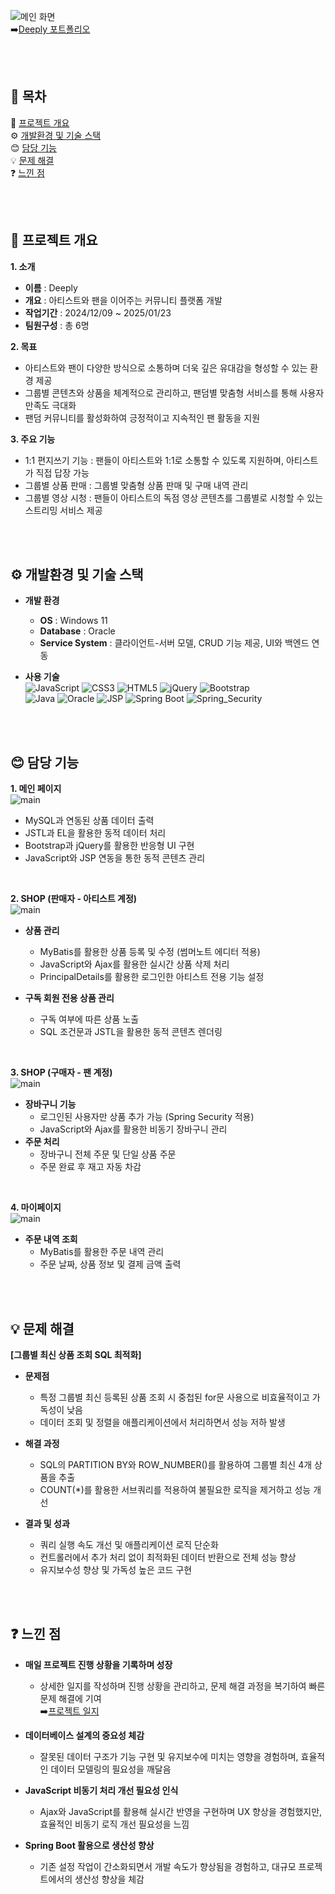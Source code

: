 ![메인 화면](images/main.png)  
➡️[Deeply 포트폴리오](https://www.notion.so/Deeply-1848913a4d27805eb433df632ba7a05b)  

</br></br>

## 📑 목차  
📖 [프로젝트 개요](https://github.com/704hj/Deeply/tree/main#-%ED%94%84%EB%A1%9C%EC%A0%9D%ED%8A%B8-%EA%B0%9C%EC%9A%94)</br>
⚙️ [개발환경 및 기술 스택](https://github.com/704hj/Deeply/tree/main#%EF%B8%8F-%EA%B0%9C%EB%B0%9C%ED%99%98%EA%B2%BD-%EB%B0%8F-%EA%B8%B0%EC%88%A0-%EC%8A%A4%ED%83%9D)</br>
😊 [담당 기능](https://github.com/704hj/Deeply/tree/main#-%EB%8B%B4%EB%8B%B9-%EA%B8%B0%EB%8A%A5)</br>
💡 [문제 해결](https://github.com/704hj/Deeply/tree/main#-%EB%AC%B8%EC%A0%9C-%ED%95%B4%EA%B2%B0)</br>
❓ [느낀 점](https://github.com/704hj/Deeply/tree/main#-%EB%8A%90%EB%82%80-%EC%A0%90)</br>

</br></br>

## 📖 프로젝트 개요

**1. 소개**  
  - **이름** : Deeply  
  - **개요** : 아티스트와 팬을 이어주는 커뮤니티 플랫폼 개발  
  - **작업기간** : 2024/12/09 ~ 2025/01/23  
  - **팀원구성** : 총 6명  

**2. 목표**  
  - 아티스트와 팬이 다양한 방식으로 소통하며 더욱 깊은 유대감을 형성할 수 있는 환경 제공  
  - 그룹별 콘텐츠와 상품을 체계적으로 관리하고, 팬덤별 맞춤형 서비스를 통해 사용자 만족도 극대화  
  - 팬덤 커뮤니티를 활성화하여 긍정적이고 지속적인 팬 활동을 지원  

**3. 주요 기능**  
  - 1:1 편지쓰기 기능 : 팬들이 아티스트와 1:1로 소통할 수 있도록 지원하며, 아티스트가 직접 답장 가능  
  - 그룹별 상품 판매 : 그룹별 맞춤형 상품 판매 및 구매 내역 관리  
  - 그룹별 영상 시청 : 팬들이 아티스트의 독점 영상 콘텐츠를 그룹별로 시청할 수 있는 스트리밍 서비스 제공  

</br></br>

## ⚙️ 개발환경 및 기술 스택  

- **개발 환경**  
  - **OS** : Windows 11  
  - **Database** : Oracle  
  - **Service System** : 클라이언트-서버 모델, CRUD 기능 제공, UI와 백엔드 연동  

- **사용 기술**  
    ![JavaScript](https://img.shields.io/badge/JavaScript-F7DF1E?style=for-the-badge&logo=JavaScript&logoColor=white)
    ![CSS3](https://img.shields.io/badge/CSS-239120?&style=for-the-badge&logo=css3&logoColor=white)
    ![HTML5](https://img.shields.io/badge/HTML5-E34F26?style=for-the-badge&logo=html5&logoColor=white)
    ![jQuery](https://img.shields.io/badge/jQuery-0769AD?style=for-the-badge&logo=jquery&logoColor=white)
    ![Bootstrap](https://img.shields.io/badge/Bootstrap-563D7C?style=for-the-badge&logo=bootstrap&logoColor=white)</br>
    ![Java](https://img.shields.io/badge/Java-ED8B00?style=for-the-badge&logo=openjdk&logoColor=white)
    ![Oracle](https://img.shields.io/badge/Oracle-F80000?style=for-the-badge&logo=oracle&logoColor=black)
    ![JSP](https://img.shields.io/badge/JSP-323330?style=for-the-badge&logo=eclipse&logoColor=white)
    ![Spring Boot](https://img.shields.io/badge/Spring_Boot-6DB33F?style=for-the-badge&logo=Spring-Boot&logoColor=white)
    ![Spring_Security](https://img.shields.io/badge/Spring_Security-6DB33F?style=for-the-badge&logo=Spring-Security&logoColor=white)


</br></br>

## 😊 담당 기능

**1. 메인 페이지**  
   ![main](https://github.com/704hj/Deeply/blob/main/images/main.gif?raw=true)  
  - MySQL과 연동된 상품 데이터 출력  
  - JSTL과 EL을 활용한 동적 데이터 처리  
  - Bootstrap과 jQuery를 활용한 반응형 UI 구현  
  - JavaScript와 JSP 연동을 통한 동적 콘텐츠 관리  

</br>

**2. SHOP (판매자 - 아티스트 계정)**  
![main](https://github.com/704hj/Deeply/blob/main/images/artist.gif?raw=true)
  - **상품 관리**  
    - MyBatis를 활용한 상품 등록 및 수정 (썸머노트 에디터 적용)  
    - JavaScript와 Ajax를 활용한 실시간 상품 삭제 처리  
    - PrincipalDetails를 활용한 로그인한 아티스트 전용 기능 설정  

  - **구독 회원 전용 상품 관리**  
    - 구독 여부에 따른 상품 노출  
    - SQL 조건문과 JSTL을 활용한 동적 콘텐츠 렌더링  

</br>

**3. SHOP (구매자 - 팬 계정)**  
![main](https://github.com/704hj/Deeply/blob/main/images/cart.gif?raw=true)  
  - **장바구니 기능**  
    - 로그인된 사용자만 상품 추가 가능 (Spring Security 적용)  
    - JavaScript와 Ajax를 활용한 비동기 장바구니 관리  
  - **주문 처리**  
    - 장바구니 전체 주문 및 단일 상품 주문  
    - 주문 완료 후 재고 자동 차감  

</br>

**4. 마이페이지**  
![main](https://github.com/704hj/Deeply/blob/main/images/mypage.gif?raw=true)  
  - **주문 내역 조회**  
    - MyBatis를 활용한 주문 내역 관리  
    - 주문 날짜, 상품 정보 및 결제 금액 출력  

</br></br>

## 💡 문제 해결

**[그룹별 최신 상품 조회 SQL 최적화]**  

- **문제점**  
  - 특정 그룹별 최신 등록된 상품 조회 시 중첩된 for문 사용으로 비효율적이고 가독성이 낮음  
  - 데이터 조회 및 정렬을 애플리케이션에서 처리하면서 성능 저하 발생  

- **해결 과정**  
  - SQL의 PARTITION BY와 ROW_NUMBER()를 활용하여 그룹별 최신 4개 상품을 추출  
  - COUNT(*)를 활용한 서브쿼리를 적용하여 불필요한 로직을 제거하고 성능 개선  

- **결과 및 성과**  
  - 쿼리 실행 속도 개선 및 애플리케이션 로직 단순화  
  - 컨트롤러에서 추가 처리 없이 최적화된 데이터 반환으로 전체 성능 향상  
  - 유지보수성 향상 및 가독성 높은 코드 구현  

</br></br>

## ❓ 느낀 점

- **매일 프로젝트 진행 상황을 기록하며 성장**  
  - 상세한 일지를 작성하며 진행 상황을 관리하고, 문제 해결 과정을 복기하여 빠른 문제 해결에 기여  
  ➡️[프로젝트 일지](https://www.notion.so/Deeply-1718913a4d27801d8763feadc42cfe44)  

- **데이터베이스 설계의 중요성 체감**  
  - 잘못된 데이터 구조가 기능 구현 및 유지보수에 미치는 영향을 경험하며, 효율적인 데이터 모델링의 필요성을 깨달음  

- **JavaScript 비동기 처리 개선 필요성 인식**  
  - Ajax와 JavaScript를 활용해 실시간 반영을 구현하며 UX 향상을 경험했지만, 효율적인 비동기 로직 개선 필요성을 느낌  

- **Spring Boot 활용으로 생산성 향상**  
  - 기존 설정 작업이 간소화되면서 개발 속도가 향상됨을 경험하고, 대규모 프로젝트에서의 생산성 향상을 체감  
